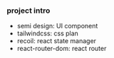 ### project intro
- semi design: UI component
- tailwindcss: css plan
- recoil: react state manager
- react-router-dom: react router

